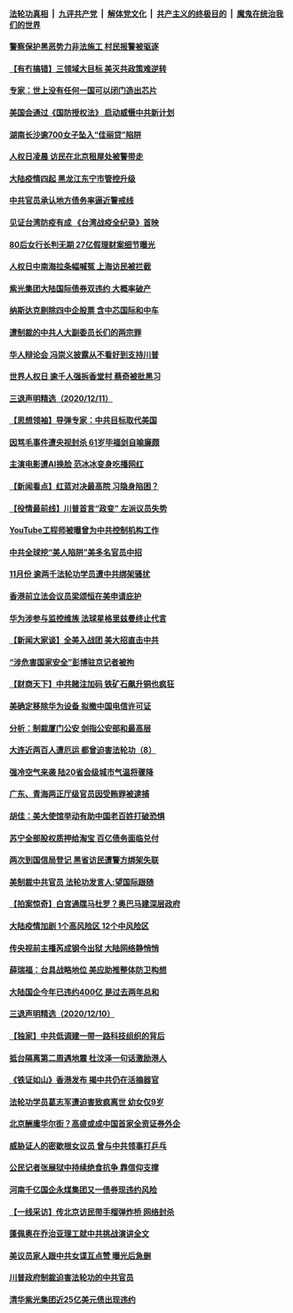 ####  [法轮功真相](../../../../basic/blob/master/README.md?t=12130102) &nbsp;|&nbsp; [九评共产党](../../../../9ping.md/blob/master/README.md?t=12130102) &nbsp;|&nbsp; [解体党文化](../../../../jtdwh.md/blob/master/README.md?t=12130102)  &nbsp;|&nbsp; [共产主义的终极目的](../../../../gczydzjmd.md/blob/master/README.md?t=12130102) &nbsp;|&nbsp; [魔鬼在统治我们的世界](../../../../mgztzwmdsj.md/blob/master/README.md?t=12130102) 

#### [警察保护黑恶势力非法施工 村民报警被驱逐](../pages/nsc413/n12615350.md?t=12130102) 

#### [【有冇搞错】三领域大目标 美灭共政策难逆转](../pages/nsc413/n12614166.md?t=12130102) 

#### [专家：世上没有任何一国可以闭门造出芯片](../pages/nsc413/n12615139.md?t=12130102) 

#### [美国会通过《国防授权法》 启动威慑中共新计划](../pages/nsc413/n12615164.md?t=12130102) 

#### [湖南长沙逾700女子坠入“佳丽贷”陷阱](../pages/nsc413/n12615205.md?t=12130102) 

#### [人权日凌晨 访民在北京租屋处被警带走](../pages/nsc413/n12615068.md?t=12130102) 

#### [大陆疫情四起 黑龙江东宁市管控升级](../pages/nsc413/n12614980.md?t=12130102) 

#### [中共官员承认地方债务率逼近警戒线](../pages/nsc413/n12614761.md?t=12130102) 

#### [见证台湾防疫有成 《台湾战疫全纪录》首映](../pages/nsc413/n12614978.md?t=12130102) 

#### [80后女行长判无期 27亿假理财案细节曝光](../pages/nsc413/n12614955.md?t=12130102) 

#### [人权日中南海拉条幅喊冤 上海访民被拦截](../pages/nsc413/n12613856.md?t=12130102) 

#### [紫光集团大陆国际债券双违约 大概率破产](../pages/nsc413/n12614447.md?t=12130102) 

#### [纳斯达克剔除四中企股票 含中芯国际和中车](../pages/nsc413/n12614787.md?t=12130102) 

#### [遭制裁的中共人大副委员长们的两宗罪](../pages/nsc413/n12613926.md?t=12130102) 

#### [华人辩论会 冯崇义披露从不看好到支持川普](../pages/nsc413/n12614446.md?t=12130102) 

#### [世界人权日 逾千人强拆香堂村 蔡奇被批黑习](../pages/nsc413/n12614378.md?t=12130102) 

#### [三退声明精选（2020/12/11）](../pages/nsc413/n12614689.md?t=12130102) 


#### [【思想领袖】导弹专家：中共目标取代美国](../pages/nsc413/n12476082.md?t=12130102) 

#### [因骂毛事件遭央视封杀 61岁毕福剑自喻廉颇](../pages/nsc413/n12614096.md?t=12130102) 

#### [主演电影遭AI换脸 范冰冰变身吃播网红](../pages/nsc413/n12614307.md?t=12130102) 

#### [【新闻看点】红蓝对决最高院 习隐身陷困？](../pages/nsc413/n12614376.md?t=12130102) 

#### [【役情最前线】川普首言“政变” 左派议员失势](../pages/nsc413/n12614089.md?t=12130102) 

#### [YouTube工程师被曝曾为中共控制机构工作](../pages/nsc413/n12614325.md?t=12130102) 

#### [中共全球挖“美人陷阱”美多名官员中招](../pages/nsc413/n12613939.md?t=12130102) 

#### [11月份 逾两千法轮功学员遭中共绑架骚扰](../pages/nsc413/n12612971.md?t=12130102) 

#### [香港前立法会议员梁颂恒在美申请庇护](../pages/nsc413/n12613798.md?t=12130102) 

#### [华为涉参与监控维族 法球星格里兹曼终止代言](../pages/nsc413/n12613781.md?t=12130102) 

#### [【新闻大家谈】全美入战团 美大招直击中共](../pages/nsc413/n12613564.md?t=12130102) 

#### [“涉危害国家安全”彭博驻京记者被拘](../pages/nsc413/n12613574.md?t=12130102) 

#### [【财商天下】中共赌注加码 铁矿石飙升铜也疯狂](../pages/nsc413/n12613617.md?t=12130102) 

#### [美确定移除华为设备 拟撤中国电信许可证](../pages/nsc413/n12613447.md?t=12130102) 

#### [分析：制裁厦门公安 剑指公安部和最高层](../pages/nsc413/n12612956.md?t=12130102) 

#### [大连近两百人遭厄运 都曾迫害法轮功（8）](../pages/nsc413/n12559069.md?t=12130102) 

#### [强冷空气来袭 陆20省会级城市气温将骤降](../pages/nsc413/n12612653.md?t=12130102) 

#### [广东、青海两正厅级官员因受贿罪被逮捕](../pages/nsc413/n12612944.md?t=12130102) 

#### [胡佳：美大使馆举动有助中国老百姓打破恐惧](../pages/nsc413/n12613030.md?t=12130102) 

#### [苏宁全部股权质押给淘宝 百亿债务面临兑付](../pages/nsc413/n12612355.md?t=12130102) 

#### [两次到国信局登记 黑省访民遭警方绑架失联](../pages/nsc413/n12612901.md?t=12130102) 

#### [美制裁中共官员 法轮功发言人:望国际跟随](../pages/nsc413/n12612010.md?t=12130102) 


#### [【拍案惊奇】白宫通牒马杜罗？奥巴马建深层政府](../pages/nsc413/n12612088.md?t=12130102) 

#### [大陆疫情加剧 1个高风险区 12个中风险区](../pages/nsc413/n12612255.md?t=12130102) 

#### [传央视前主播芮成钢今出狱 大陆网络静悄悄](../pages/nsc413/n12612307.md?t=12130102) 

#### [薛瑞福：台具战略地位 美应助推整体防卫构想](../pages/nsc413/n12612341.md?t=12130102) 

#### [大陆国企今年已违约400亿 是过去两年总和](../pages/nsc413/n12611970.md?t=12130102) 

#### [三退声明精选（2020/12/10）](../pages/nsc413/n12612309.md?t=12130102) 

#### [【独家】中共低调建一带一路科技组织的背后](../pages/nsc413/n12608459.md?t=12130102) 

#### [抵台隔离第二周遇地震 杜汶泽一句话激励港人](../pages/nsc413/n12611385.md?t=12130102) 

#### [《铁证如山》香港发布 揭中共仍在活摘器官](../pages/nsc413/n12611953.md?t=12130102) 

#### [法轮功学员葛志军遭迫害致疯离世 幼女仅9岁](../pages/nsc413/n12610483.md?t=12130102) 

#### [北京酬庸华尔街？高盛或成中国首家全资证券外企](../pages/nsc413/n12611637.md?t=12130102) 

#### [威胁证人的密歇根女议员 曾与中共领事打乒乓](../pages/nsc413/n12611735.md?t=12130102) 

#### [公民记者张展狱中持续绝食抗争 靠信仰支撑](../pages/nsc413/n12611621.md?t=12130102) 

#### [河南千亿国企永煤集团又一债券现违约风险](../pages/nsc413/n12611397.md?t=12130102) 

#### [【一线采访】传北京访民带手榴弹炸桥 网络封杀](../pages/nsc413/n12611259.md?t=12130102) 

#### [蓬佩奥在乔治亚理工就中共挑战演讲全文](../pages/nsc413/n12611219.md?t=12130102) 

#### [美议员家人跟中共女谍互点赞 曝光后急删](../pages/nsc413/n12611216.md?t=12130102) 

#### [川普政府制裁迫害法轮功的中共官员](../pages/nsc413/n12611334.md?t=12130102) 

#### [清华紫光集团近25亿美元债出现违约](../pages/nsc413/n12611272.md?t=12130102) 

